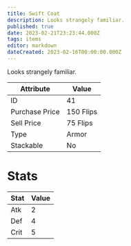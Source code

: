 ```yaml
---
title: Swift Coat
description: Looks strangely familiar.
published: true
date: 2023-02-21T23:23:44.000Z
tags: items
editor: markdown
dateCreated: 2023-02-16T00:00:00.000Z
---
```


Looks strangely familiar.

|Attribute|Value|
|-|-|
|ID|41|
|Purchase Price|150 Flips|
|Sell Price|75 Flips|
|Type|Armor|
|Stackable|No|

# Stats
|Stat|Value|
|-|-|
|Atk|2|
|Def|4|
|Crit|5|
